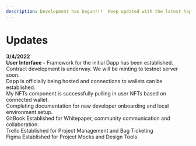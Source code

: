 ```yaml
---
description: Development has begun!!!  Keep updated with the latest happenings here.
---
```


# Updates

**3/4/2022**\
**User Interface -** Framework for the initial Dapp has been established.\
Contract development is underway. We will be minting to testnet server soon.\
Dapp is officially being hosted and connections to wallets can be established.\
My NFTs component is successfully pulling in user NFTs based on connected wallet.\
Completing documentation for new developer onboarding and local environment setup.\
GitBook Established for Whitepaper, community communication and collaboration.\
Trello Established for Project Management and Bug Ticketing\
Figma Established for Project Mocks and Design Tools

